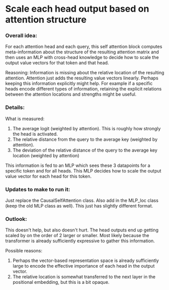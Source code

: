 # Scale each head output based on attention structure

### Overall idea:
For each attention head and each query, this self attention block computes meta-information about 
the structure of the resulting attention matrix and then uses an MLP with cross-head knowledge to decide how to 
scale the output value vectors for that token and that head.

Reasoning: Information is missing about the relative location of the resulting attention. Attention just adds
the resulting value vectors linearly. Perhaps keeping this information explicitly might help. For example if 
a specific heads encode different types of information, retaining the explicit relations between the 
attention locations and strengths might be useful. 

### Details:
What is measured:
1. The average logit (weighted by attention). This is roughly how strongly the head is activated.
2. The relative distance from the query to the average key (weighted by attention). 
3. The deviation of the relative distance of the query to the average key location (weighted by attention)

This information is fed to an MLP which sees these 3 datapoints for a specific token and for all heads. 
This MLP decides how to scale the output value vector for each head for this token. 

### Updates to make to run it:
Just replace the CausalSelfAttention class.
Also add in the MLP_loc class (keep the old MLP class as well). This just has slightly different format. 

### Outlook:
This doesn't help, but also doesn't hurt. 
The head outputs end up getting scaled by on the order of 2 larger or smaller.
Most likely because the transformer is already sufficiently expressive to gather this information.

Possible reasons:
1. Perhaps the vector-based representation space is already sufficiently large to encode
the effective importance of each head in the output vector.
2. The relative location is somewhat transferred to the next layer in the positional embedding, but this is a bit opaque.